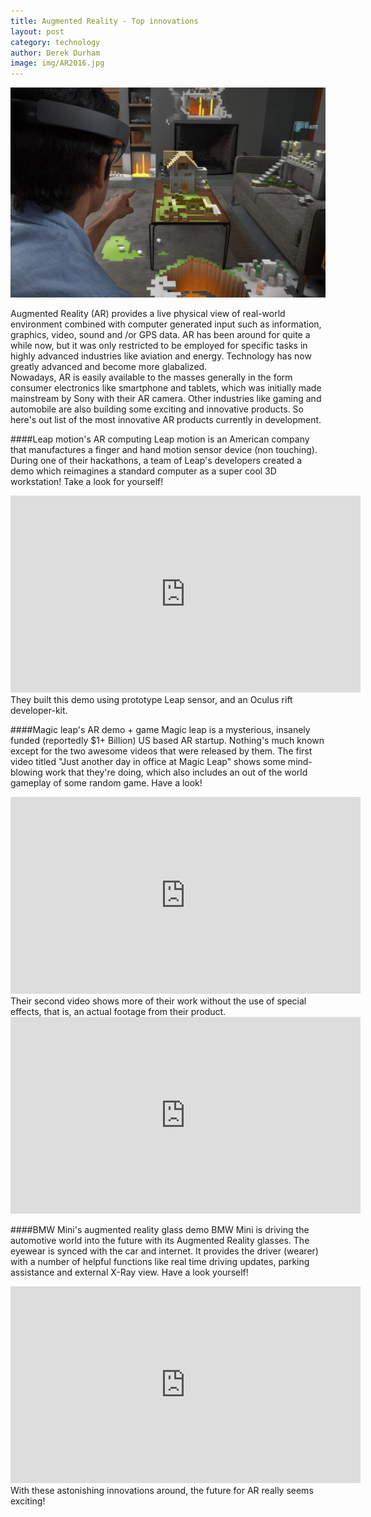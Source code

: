```yaml
---
title: Augmented Reality - Top innovations
layout: post
category: technology
author: Derek Durham
image: img/AR2016.jpg
---
```


![Augmented Reality](/img/AR20162.jpg)
  
Augmented Reality (AR) provides a live physical view of real-world environment combined with computer generated input such as information, graphics, video, sound and /or GPS data. AR has been around for quite a while now, but it was only restricted to be employed for specific tasks in highly advanced industries like aviation and energy. Technology has now greatly advanced and become more glabalized.   
Nowadays, AR is easily available to the masses generally in the form consumer electronics like smartphone and tablets, which was initially made mainstream by Sony with their AR camera. Other industries like gaming and automobile are also building some exciting and innovative products. So here's out list of the most innovative AR products currently in development. 

####Leap motion's AR computing 
Leap motion is an American company that manufactures a finger and hand motion sensor device (non touching). During one of their hackathons, a team of Leap's developers created a demo which reimagines a standard computer as a super cool 3D workstation! Take a look for yourself! 
<iframe width="560" height="315" src="https://www.youtube.com/embed/zxM4vN_4jJY" frameborder="0" allowfullscreen></iframe>
They built this demo using prototype Leap sensor, and an Oculus rift developer-kit.

####Magic leap's AR demo + game 
Magic leap is a mysterious, insanely funded (reportedly $1+ Billion) US based AR startup. Nothing's much known except for the two awesome videos that were released by them. The first video titled "Just another day in office at Magic Leap" shows some mind-blowing work that they're doing, which also includes an out of the world gameplay of some random game. Have a look! 
<iframe width="560" height="315" src="https://www.youtube.com/embed/kPMHcanq0xM" frameborder="0" allowfullscreen></iframe> 
Their second video shows more of their work without the use of special effects, that is, an actual footage from their product.  
<iframe width="560" height="315" src="https://www.youtube.com/embed/kw0-JRa9n94" frameborder="0" allowfullscreen></iframe>


####BMW Mini's augmented reality glass demo 
BMW Mini is driving the automotive world into the future with its Augmented Reality glasses. The eyewear is synced with the car and internet. It provides the driver (wearer) with a number of helpful functions like real time driving updates, parking assistance and external X-Ray view. Have a look yourself! 
<iframe width="560" height="315" src="https://www.youtube.com/embed/xfvLpyHDAx4" frameborder="0" allowfullscreen></iframe> 
With these astonishing innovations around, the future for AR really seems exciting! 
 
 
 